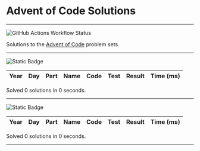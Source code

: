 # Advent of Code Solutions

---
![GitHub Actions Workflow Status](https://img.shields.io/github/actions/workflow/status/Viinyard/adventofcode/build.yml?branch=master&style=for-the-badge&label=Build%20and%20test)

Solutions to the [Advent of Code](https://adventofcode.com/) problem sets.

---

  
![Static Badge](https://img.shields.io/badge/aoc-2023-yellow?style=for-the-badge&logo=adventofcode&label=0)

| Year | Day | Part | Name | Code | Test | Result | Time (ms) |
|------|-----|------|------|------|------|--------|-----------|

Solved 0 solutions in 0 seconds.

---

   
![Static Badge](https://img.shields.io/badge/aoc-2024-yellow?style=for-the-badge&logo=adventofcode&label=0)

| Year | Day | Part | Name | Code | Test | Result | Time (ms) |
|------|-----|------|------|------|------|--------|-----------|

Solved 0 solutions in 0 seconds.

---
